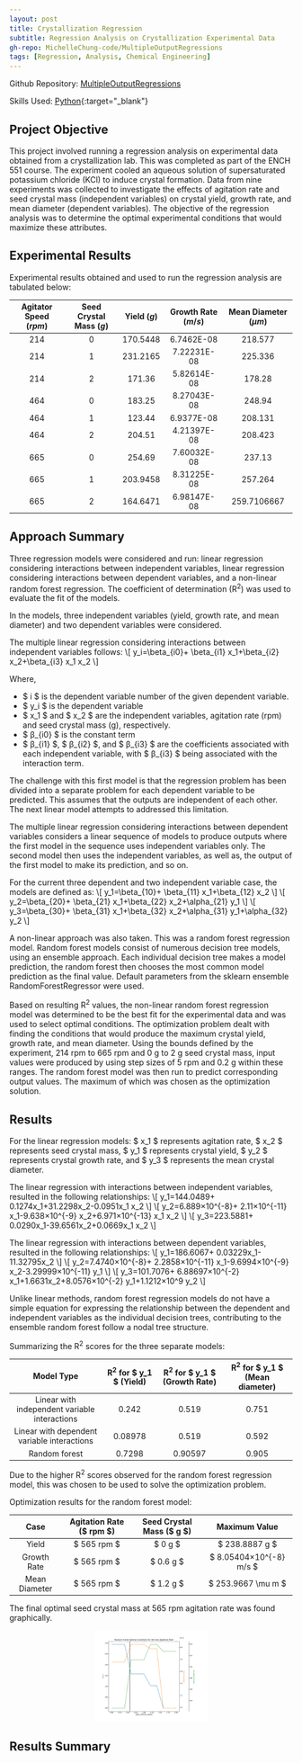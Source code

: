 ```yaml
---
layout: post
title: Crystallization Regression
subtitle: Regression Analysis on Crystallization Experimental Data 
gh-repo: MichelleChung-code/MultipleOutputRegressions
tags: [Regression, Analysis, Chemical Engineering]
---
```

Github Repository: [MultipleOutputRegressions](https://github.com/MichelleChung-code/MultipleOutputRegressions)

Skills Used: [Python](https://www.python.org/){:target="_blank"}

## Project Objective

This project involved running a regression analysis on experimental data obtained from a crystallization lab. This was completed as part of the ENCH 551 course.  The experiment cooled an aqueous solution of supersaturated potassium chloride (KCl) to induce crystal formation. Data from nine experiments was collected to investigate the effects of agitation rate and seed crystal mass (independent variables) on crystal yield, growth rate, and mean diameter (dependent variables). The objective of the regression analysis was to determine the optimal experimental conditions that would maximize these attributes.

## Experimental Results

Experimental results obtained and used to run the regression analysis are tabulated below:

| Agitator Speed \($rpm$) | Seed Crystal Mass \($g$) | Yield \($g$) | Growth Rate \($m/s$) | Mean Diameter \($\mu m$) |
| :------------------: |:--------------------: | :-------: | :---------------: | :---------------: |
| 214 | 0 | 170.5448 | 6.7462E-08 | 218.577 |
| 214	| 1	| 231.2165 | 7.22231E-08	| 225.336 | 
| 214	| 2	| 171.36	| 5.82614E-08	| 178.28 | 
| 464	| 0	| 183.25	| 8.27043E-08	| 248.94 |
| 464	| 1	| 123.44	| 6.9377E-08	| 208.131 |
| 464	| 2	| 204.51	| 4.21397E-08	| 208.423 |
| 665	| 0	| 254.69	| 7.60032E-08	| 237.13 |
| 665	| 1	| 203.9458	| 8.31225E-08	| 257.264 |
| 665	| 2	| 164.6471	| 6.98147E-08	| 259.7106667 |

## Approach Summary

Three regression models were considered and run: linear regression considering interactions between independent variables, linear regression considering interactions between dependent variables, and a non-linear random forest regression.  The coefficient of determination (R<sup>2</sup>) was used to evaluate the fit of the models.  

In the models, three independent variables (yield, growth rate, and mean diameter) and two dependent variables were considered.

The multiple linear regression considering interactions between independent variables follows:
\\[ y_i=\beta_{i0}+ \beta_{i1} x_1+\beta_{i2} x_2+\beta_{i3} x_1 x_2 \\]

Where, 
- $ i $ is the dependent variable number of the given dependent variable. 
- $ y_i $ is the dependent variable 
- $ x_1 $  and $ x_2 $ are the independent variables, agitation rate (rpm) and seed crystal mass (g), respectively.  
- $ β_{i0} $  is the constant term
- $ β_{i1} $, $ β_{i2} $, and $ β_{i3} $ are the coefficients associated with each independent variable, with $ β_{i3} $ being associated with the interaction term.

The challenge with this first model is that the regression problem has been divided into a separate problem for each dependent variable to be predicted.  This assumes that the outputs are independent of each other.  The next linear model attempts to addressed this limitation.

The multiple linear regression considering interactions between dependent variables considers a linear sequence of models to produce outputs where the first model in the sequence uses independent variables only.  The second model then uses the independent variables, as well as, the output of the first model to make its prediction, and so on.

For the current three dependent and two independent variable case, the models are defined as:
\\[ y_1=\beta_{10}+ \beta_{11} x_1+\beta_{12} x_2 \\]
\\[ y_2=\beta_{20}+ \beta_{21} x_1+\beta_{22} x_2+\alpha_{21} y_1 \\]
\\[ y_3=\beta_{30}+ \beta_{31} x_1+\beta_{32} x_2+\alpha_{31} y_1+\alpha_{32} y_2 \\]

A non-linear approach was also taken.  This was a random forest regression model.   Random forest models consist of numerous decision tree models, using an ensemble approach.  Each individual decision tree makes a model prediction, the random forest then chooses the most common model prediction as the final value.  Default parameters from the sklearn ensemble RandomForestRegressor were used.

Based on resulting  R<sup>2</sup> values, the non-linear random forest regression model was determined to be the best fit for the experimental data and was used to select optimal conditions.  The optimization problem dealt with finding the conditions that would produce the maximum crystal yield, growth rate, and mean diameter.  Using the bounds defined by the experiment, 214 rpm to 665 rpm and 0 g to 2 g seed crystal mass, input values were produced by using step sizes of 5 rpm and 0.2 g within these ranges. The random forest model was then run to predict corresponding output values.  The maximum of which was chosen as the optimization solution.  

## Results

For the linear regression models: $ x_1 $ represents agitation rate, $ x_2 $ represents seed crystal mass, $ y_1 $ represents crystal yield, $ y_2 $ represents crystal growth rate, and $ y_3 $ represents the mean crystal diameter.  

The linear regression with interactions between independent variables, resulted in the following relationships:
\\[ y_1=144.0489+ 0.1274x_1+31.2298x_2-0.0951x_1 x_2 \\]
\\[ y_2=6.889×10^{-8}+ 2.11×10^{-11} x_1-9.638×10^{-9} x_2+6.971×10^{-13} x_1 x_2 \\]
\\[ y_3=223.5881+ 0.0290x_1-39.6561x_2+0.0669x_1 x_2 \\]

The linear regression with interactions between dependent variables, resulted in the following relationships:
\\[ y_1=186.6067+ 0.03229x_1-11.32795x_2 \\]
\\[ y_2=7.4740×10^{-8}+ 2.2858×10^{-11} x_1-9.6994×10^{-9} x_2-3.29999×10^{-11} y_1 \\]
\\[ y_3=101.7076+ 6.88697×10^{-2} x_1+1.6631x_2+8.0576×10^{-2} y_1+1.1212×10^9 y_2 \\]

Unlike linear methods, random forest regression models do not have a simple equation for expressing the relationship between the dependent and independent variables as the individual decision trees, contributing to the ensemble random forest follow a nodal tree structure.

Summarizing the R<sup>2</sup> scores for the three separate models:

| Model Type | R<sup>2</sup> for $ y_1 $ \(Yield) | R<sup>2</sup> for $ y_1 $ \(Growth Rate) | R<sup>2</sup> for $ y_1 $ \(Mean diameter) | 
| :---: |:---: | :---: | :---: | 
| Linear with independent variable interactions | 0.242 | 0.519 | 0.751 | 
| Linear with dependent variable interactions	| 0.08978	| 0.519 | 0.592	| 
| Random forest	| 0.7298	| 0.90597	| 0.905	| 

Due to the higher R<sup>2</sup>  scores observed for the random forest regression model, this was chosen to be used to solve the optimization problem.  

Optimization results for the random forest model:

| Case | Agitation Rate \($ rpm $) | Seed Crystal Mass \($ g $) | Maximum Value | 
| :---: |:---: | :---: | :---: | 
| Yield | $ 565 rpm $ | $ 0 g $ | $ 238.8887 g $ | 
| Growth Rate	| $ 565 rpm $	| $ 0.6 g $ | $ 8.05404×10^{-8} m/s $	| 
| Mean Diameter	| $ 565 rpm $	| $ 1.2 g $	| $ 253.9667 \mu m $	| 

The final optimal seed crystal mass at 565 rpm agitation rate was found graphically. 

<p align="center">
<img style="width:40%;" src="../assets/img/565rpm_optimization_seed_crystal_mass.png">
</p>

## Results Summary

	


